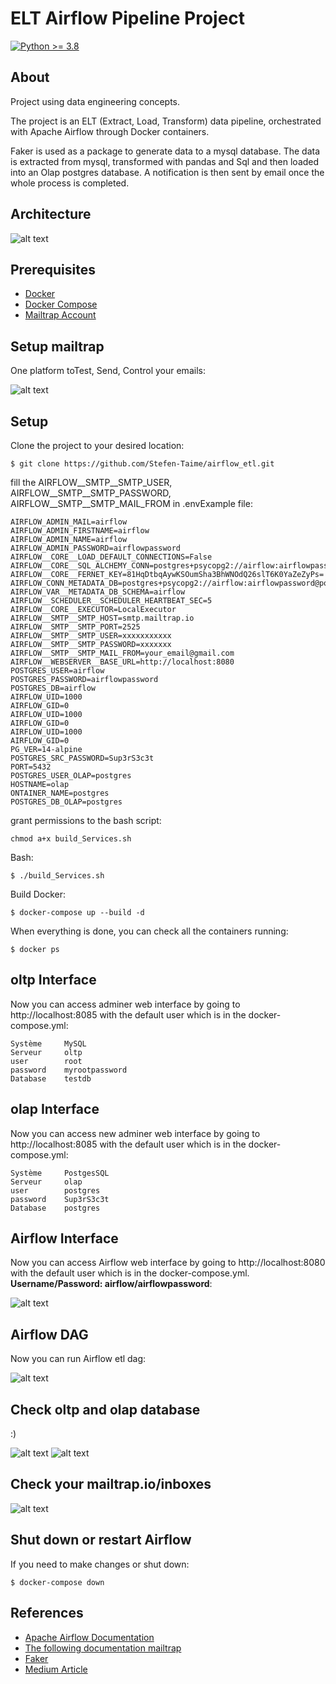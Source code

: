 # ELT Airflow Pipeline Project

[![Python >= 3.8](https://img.shields.io/badge/python-3.8-blue.svg)](https://www.python.org/downloads/release/python-380/)

## About

Project using data engineering concepts.

The project is an ELT (Extract, Load, Transform) data pipeline, orchestrated with Apache Airflow through Docker containers.

Faker is used as a package to generate data to a mysql database. The data is extracted from mysql, transformed with pandas and Sql and then loaded into an Olap postgres database. A notification is then sent by email once the whole process is completed.


## Architecture 

![alt text](/images/airflow.png)


## Prerequisites

- [Docker](https://docs.docker.com/get-docker/)
- [Docker Compose](https://docs.docker.com/compose/)
- [Mailtrap Account](https://mailtrap.io/)

## Setup mailtrap
One platform toTest, Send, Control your emails:

![alt text](/images/mailtrap.png)


## Setup

Clone the project to your desired location:

    $ git clone https://github.com/Stefen-Taime/airflow_etl.git

fill the AIRFLOW__SMTP__SMTP_USER, AIRFLOW__SMTP__SMTP_PASSWORD, AIRFLOW__SMTP__SMTP_MAIL_FROM in .envExample file:

    AIRFLOW_ADMIN_MAIL=airflow
    AIRFLOW_ADMIN_FIRSTNAME=airflow
    AIRFLOW_ADMIN_NAME=airflow
    AIRFLOW_ADMIN_PASSWORD=airflowpassword
    AIRFLOW__CORE__LOAD_DEFAULT_CONNECTIONS=False
    AIRFLOW__CORE__SQL_ALCHEMY_CONN=postgres+psycopg2://airflow:airflowpassword@postgres:5432/airflow
    AIRFLOW__CORE__FERNET_KEY=81HqDtbqAywKSOumSha3BhWNOdQ26slT6K0YaZeZyPs=
    AIRFLOW_CONN_METADATA_DB=postgres+psycopg2://airflow:airflowpassword@postgres:5432/airflow
    AIRFLOW_VAR__METADATA_DB_SCHEMA=airflow
    AIRFLOW__SCHEDULER__SCHEDULER_HEARTBEAT_SEC=5
    AIRFLOW__CORE__EXECUTOR=LocalExecutor
    AIRFLOW__SMTP__SMTP_HOST=smtp.mailtrap.io
    AIRFLOW__SMTP__SMTP_PORT=2525
    AIRFLOW__SMTP__SMTP_USER=xxxxxxxxxxx
    AIRFLOW__SMTP__SMTP_PASSWORD=xxxxxxx
    AIRFLOW__SMTP__SMTP_MAIL_FROM=your_email@gmail.com
    AIRFLOW__WEBSERVER__BASE_URL=http://localhost:8080
    POSTGRES_USER=airflow
    POSTGRES_PASSWORD=airflowpassword
    POSTGRES_DB=airflow
    AIRFLOW_UID=1000
    AIRFLOW_GID=0
    AIRFLOW_UID=1000
    AIRFLOW_GID=0
    AIRFLOW_UID=1000
    AIRFLOW_GID=0
    PG_VER=14-alpine
    POSTGRES_SRC_PASSWORD=Sup3rS3c3t
    PORT=5432
    POSTGRES_USER_OLAP=postgres
    HOSTNAME=olap
    ONTAINER_NAME=postgres
    POSTGRES_DB_OLAP=postgres

grant permissions to the bash script:

    chmod a+x build_Services.sh

Bash:

    $ ./build_Services.sh  

Build Docker:

    $ docker-compose up --build -d


When everything is done, you can check all the containers running:

    $ docker ps


## oltp Interface

Now you can access adminer web interface by going to http://localhost:8085 with the default user which is in the docker-compose.yml:
    
    Système     MySQL
    Serveur     oltp
    user        root
    password    myrootpassword     
    Database    testdb


## olap Interface

Now you can access new adminer web interface by going to http://localhost:8085 with the default user which is in the docker-compose.yml:

    Système     PostgesSQL
    Serveur     olap
    user        postgres
    password    Sup3rS3c3t     
    Database    postgres 

## Airflow Interface

Now you can access Airflow web interface  by going to http://localhost:8080 with the default user which is in the docker-compose.yml. **Username/Password: airflow/airflowpassword**:

![alt text](/images/airflow_login.png) 

## Airflow DAG

Now you can run Airflow etl dag:

![alt text](/images/dag.png)    


## Check oltp and olap database

:)

![alt text](/images/oltp.png) 
![alt text](/images/olap.png)

## Check your mailtrap.io/inboxes

![alt text](/images/mail.png) 


## Shut down or restart Airflow

If you need to make changes or shut down:

    $ docker-compose down

## References 

- [Apache Airflow Documentation](https://airflow.apache.org/docs/apache-airflow/stable/start/docker.html)
- [The following documentation mailtrap](https://api-docs.mailtrap.io/)
- [Faker](https://faker.readthedocs.io/en/master/)
- [Medium Article](https://medium.com/data-arena/building-a-spark-and-airflow-development-environment-with-docker-f0b9b625edd8)